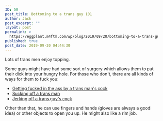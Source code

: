 ```yaml
---
ID: 50
post_title: Bottoming to a trans guy 101
author: Jack
post_excerpt: ""
layout: post
permalink: >
  https://eggplant.m4ftm.com/wp/blog/2019/09/20/bottoming-to-a-trans-guy-101/
published: true
post_date: 2019-09-20 04:44:30
---
```

<p id="mcetoc_1dl0criju0">Lots of trans men enjoy topping.</p>
Some guys might have had some sort of surgery which allows them to put their dick into your hungry hole. For those who don't, there are all kinds of ways for them to fuck you:
<ul>
 	<li><a href="http://m4ftm.com/hooking-up/getting-fucked-in-the-ass-by-a-trans-man/">Getting fucked in the ass by a trans man's cock</a></li>
 	<li><a href="http://m4ftm.com/hooking-up/sucking-a-trans-mans-dick/">Sucking off a trans man</a></li>
 	<li><a href="http://m4ftm.com/hooking-up/jerking-off-a-trans-guy/">Jerking off a trans guy's cock</a></li>
</ul>
Other than that, he can use fingers and hands (gloves are always a good idea) or other objects to open you up. He might also like a rim job.